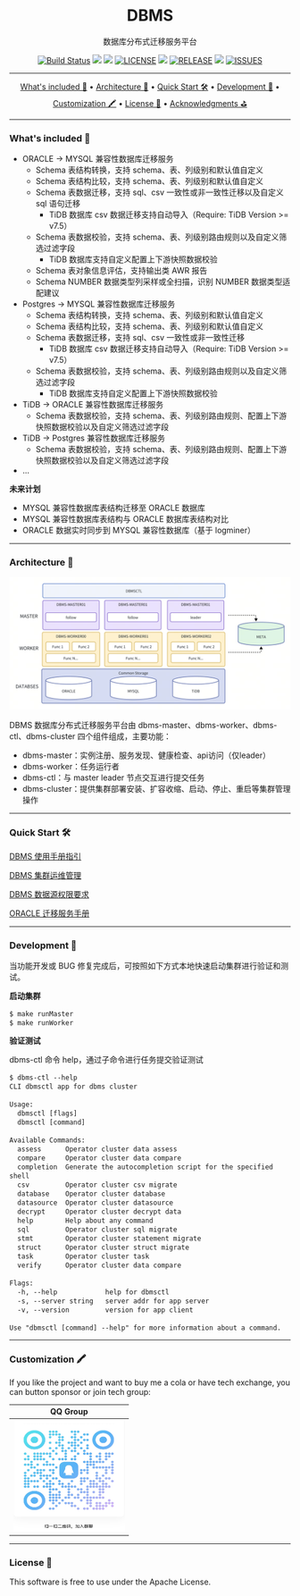 <h1 align="center">
  DBMS
</h1>

<p align="center">
数据库分布式迁移服务平台
</p>

<div align="center">

  [![Build Status](https://img.shields.io/github/actions/workflow/status/wentaojin/dbms/release.yml)](https://github.com/wentaojin/dbms/actions)
  <img src="https://img.shields.io/badge/Language-Go-blue.svg"/>
  <img src="https://goreportcard.com/badge/github.com/wentaojin/dbms"/>
  [![LICENSE](https://img.shields.io/github/license/wentaojin/dbms)](https://github.com/wentaojin/dbms/blob/main/LICENSE)
  <img src="https://img.shields.io/github/release-date/wentaojin/dbms.svg"/>
  [![RELEASE](https://img.shields.io/github/tag/wentaojin/dbms.svg?label=release)](https://github.com/wentaojin/dbms/releases)
  <img src="https://img.shields.io/github/downloads/wentaojin/dbms/total">
  [![ISSUES](https://img.shields.io/github/issues/wentaojin/dbms)](https://github.com/wentaojin/dbms/issues) 
</div>

-------
<p align="center">
    <a href="#whats-included-">What's included 🚀</a> &bull;
    <a href="#architecture-">Architecture 🌈</a> &bull;
    <a href="#quick-start-">Quick Start 🛠️</a> &bull;
    <a href="#development-">Development 🧬</a> &bull;
    <a href="#customization-">Customization 🖍️</a> &bull;
    <a href="#license-">License 📓</a> &bull;
    <a href="#acknowledgments-">Acknowledgments ⛳</a>
</p>

-------
### What's included 🚀

- ORACLE -> MYSQL 兼容性数据库迁移服务
  - Schema 表结构转换，支持 schema、表、列级别和默认值自定义
  - Schema 表结构比较，支持 schema、表、列级别和默认值自定义
  - Schema 表数据迁移，支持 sql、csv 一致性或非一致性迁移以及自定义 sql 语句迁移
    - TiDB 数据库 csv 数据迁移支持自动导入（Require: TiDB Version >= v7.5）
  - Schema 表数据校验，支持 schema、表、列级别路由规则以及自定义筛选过滤字段
    - TiDB 数据库支持自定义配置上下游快照数据校验
  - Schema 表对象信息评估，支持输出类 AWR 报告
  - Schema NUMBER 数据类型列采样或全扫描，识别 NUMBER 数据类型适配建议
- Postgres -> MYSQL 兼容性数据库迁移服务
  - Schema 表结构转换，支持 schema、表、列级别和默认值自定义
  - Schema 表结构比较，支持 schema、表、列级别和默认值自定义
  - Schema 表数据迁移，支持 sql、csv 一致性或非一致性迁移
      - TiDB 数据库 csv 数据迁移支持自动导入（Require: TiDB Version >= v7.5）
  - Schema 表数据校验，支持 schema、表、列级别路由规则以及自定义筛选过滤字段
    - TiDB 数据库支持自定义配置上下游快照数据校验
- TiDB -> ORACLE 兼容性数据库迁移服务
  - Schema 表数据校验，支持 schema、表、列级别路由规则、配置上下游快照数据校验以及自定义筛选过滤字段
- TiDB -> Postgres 兼容性数据库迁移服务
  - Schema 表数据校验，支持 schema、表、列级别路由规则、配置上下游快照数据校验以及自定义筛选过滤字段
- ...

**未来计划**
- MYSQL 兼容性数据库表结构迁移至 ORACLE 数据库
- MYSQL 兼容性数据库表结构与 ORACLE 数据库表结构对比
- ORACLE 数据实时同步到 MYSQL 兼容性数据库（基于 logminer）

------
### Architecture 🌈

![DBMS ARCH](./image/dbms-arch.png)

DBMS 数据库分布式迁移服务平台由 dbms-master、dbms-worker、dbms-ctl、dbms-cluster 四个组件组成，主要功能：
- dbms-master：实例注册、服务发现、健康检查、api访问（仅leader）
- dbms-worker：任务运行者
- dbms-ctl：与 master leader 节点交互进行提交任务
- dbms-cluster：提供集群部署安装、扩容收缩、启动、停止、重启等集群管理操作

------
### Quick Start 🛠️

[DBMS 使用手册指引](doc/quick_start.md)

[DBMS 集群运维管理](doc/dbms_operation.md)

[DBMS 数据源权限要求](doc/dbms_permissions.md)

[ORACLE 迁移服务手册](doc/oracle_migrate_manual.md)

-------
### Development 🧬
当功能开发或 BUG 修复完成后，可按照如下方式本地快速启动集群进行验证和测试。

**启动集群**
```shell
$ make runMaster
$ make runWorker
```
**验证测试**

dbms-ctl 命令 help，通过子命令进行任务提交验证测试
```shell
$ dbms-ctl --help
CLI dbmsctl app for dbms cluster

Usage:
  dbmsctl [flags]
  dbmsctl [command]

Available Commands:
  assess      Operator cluster data assess
  compare     Operator cluster data compare
  completion  Generate the autocompletion script for the specified shell
  csv         Operator cluster csv migrate
  database    Operator cluster database
  datasource  Operator cluster datasource
  decrypt     Operator cluster decrypt data
  help        Help about any command
  sql         Operator cluster sql migrate
  stmt        Operator cluster statement migrate
  struct      Operator cluster struct migrate
  task        Operator cluster task
  verify      Operator cluster data compare

Flags:
  -h, --help            help for dbmsctl
  -s, --server string   server addr for app server
  -v, --version         version for app client

Use "dbmsctl [command] --help" for more information about a command.
```

-------
### Customization 🖍️
If you like the project and want to buy me a cola or have tech exchange, you can button sponsor or join tech group:

| QQ Group                                      |
|-----------------------------------------------|
| <img src="image/tech-exchange.jpg" height="200" width="200"/> |


-------
### License 📓

This software is free to use under the Apache License.
